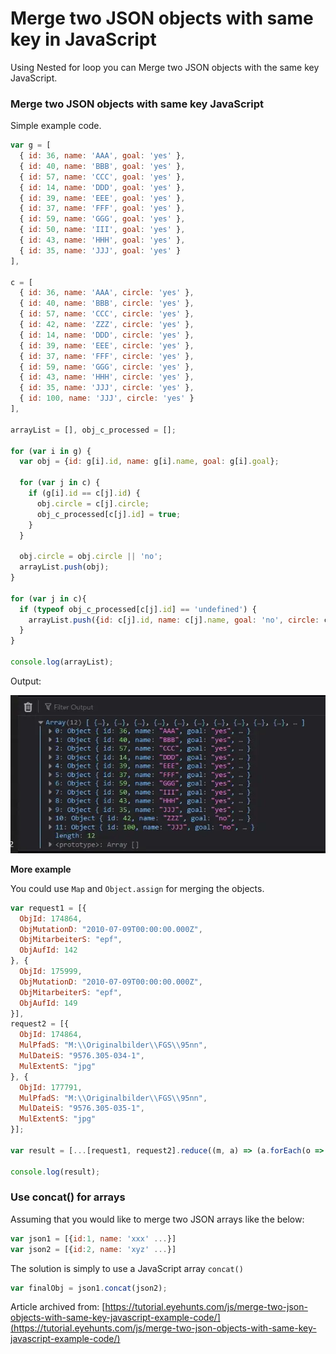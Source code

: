 # Merge two JSON objects with same key in JavaScript

Using Nested for loop you can Merge two JSON objects with the same key JavaScript.

### Merge two JSON objects with same key JavaScript

Simple example code.

```javascript
var g = [
  { id: 36, name: 'AAA', goal: 'yes' },
  { id: 40, name: 'BBB', goal: 'yes' },
  { id: 57, name: 'CCC', goal: 'yes' },
  { id: 14, name: 'DDD', goal: 'yes' },
  { id: 39, name: 'EEE', goal: 'yes' },
  { id: 37, name: 'FFF', goal: 'yes' },
  { id: 59, name: 'GGG', goal: 'yes' },
  { id: 50, name: 'III', goal: 'yes' },
  { id: 43, name: 'HHH', goal: 'yes' },
  { id: 35, name: 'JJJ', goal: 'yes' }
],
 
c = [
  { id: 36, name: 'AAA', circle: 'yes' },
  { id: 40, name: 'BBB', circle: 'yes' },
  { id: 57, name: 'CCC', circle: 'yes' },
  { id: 42, name: 'ZZZ', circle: 'yes' },
  { id: 14, name: 'DDD', circle: 'yes' },
  { id: 39, name: 'EEE', circle: 'yes' },
  { id: 37, name: 'FFF', circle: 'yes' },
  { id: 59, name: 'GGG', circle: 'yes' },
  { id: 43, name: 'HHH', circle: 'yes' },
  { id: 35, name: 'JJJ', circle: 'yes' },
  { id: 100, name: 'JJJ', circle: 'yes' }
],
 
arrayList = [], obj_c_processed = [];

for (var i in g) {
  var obj = {id: g[i].id, name: g[i].name, goal: g[i].goal};

  for (var j in c) {
    if (g[i].id == c[j].id) {
      obj.circle = c[j].circle;
      obj_c_processed[c[j].id] = true;
    }
  }

  obj.circle = obj.circle || 'no';
  arrayList.push(obj);
}

for (var j in c){
  if (typeof obj_c_processed[c[j].id] == 'undefined') {
    arrayList.push({id: c[j].id, name: c[j].name, goal: 'no', circle: c[j].circle});
  }
}

console.log(arrayList);
```

Output:

![Console output](/images/merge-two-json-objects-with-same-key-in-js-img01.png)

**More example**

You could use `Map` and `Object.assign` for merging the objects.

```javascript
var request1 = [{
  ObjId: 174864,
  ObjMutationD: "2010-07-09T00:00:00.000Z",
  ObjMitarbeiterS: "epf",
  ObjAufId: 142
}, {
  ObjId: 175999,
  ObjMutationD: "2010-07-09T00:00:00.000Z",
  ObjMitarbeiterS: "epf",
  ObjAufId: 149
}],
request2 = [{
  ObjId: 174864,
  MulPfadS: "M:\\Originalbilder\\FGS\\95nn",
  MulDateiS: "9576.305-034-1",
  MulExtentS: "jpg"
}, {
  ObjId: 177791,
  MulPfadS: "M:\\Originalbilder\\FGS\\95nn",
  MulDateiS: "9576.305-035-1",
  MulExtentS: "jpg"
}];

var result = [...[request1, request2].reduce((m, a) => (a.forEach(o => m.has(o.ObjId) && Object.assign(m.get(o.ObjId), o) || m.set(o.ObjId, o)), m), new Map).values()];

console.log(result);
```

### Use concat() for arrays

Assuming that you would like to merge two JSON arrays like the below:

```javascript
var json1 = [{id:1, name: 'xxx' ...}]
var json2 = [{id:2, name: 'xyz' ...}]
```

The solution is simply to use a JavaScript array `concat()`

```javascript
var finalObj = json1.concat(json2);
```

Article archived from: [https://tutorial.eyehunts.com/js/merge-two-json-objects-with-same-key-javascript-example-code/](https://tutorial.eyehunts.com/js/merge-two-json-objects-with-same-key-javascript-example-code/)

